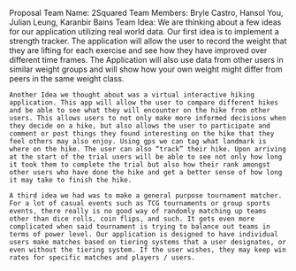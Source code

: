 Proposal
Team Name: 2Squared
Team Members: Bryle Castro, Hansol You, Julian Leung, Karanbir Bains
Team Idea: 
	We are thinking about a few ideas for our application utilizing real world data. Our first idea is to implement a strength tracker. The application will allow the user to record the weight that they are lifting for each exercise and see how they have improved over different time frames. The Application will also use data from other users in similar weight groups and will show how your own weight might differ from peers in the same weight class. 

	Another Idea we thought about was a virtual interactive hiking application. This app will allow the user to compare different hikes and be able to see what they will encounter on the hike from other users. This allows users to not only make more informed decisions when they decide on a hike, but also allows the user to participate and comment or post things they found interesting on the hike that they feel others may also enjoy. Using gps we can tag what landmark is where on the hike. The user can also “track” their hike. Upon arriving at the start of the trial users will be able to see not only how long it took them to complete the trial but also how their rank amongst other users who have done the hike and get a better sense of how long it may take to finish the hike.

	A third idea we had was to make a general purpose tournament matcher. For a lot of casual events such as TCG tournaments or group sports events, there really is no good way of randomly matching up teams other than dice rolls, coin flips, and such. It gets even more complicated when said tournament is trying to balance out teams in terms of power level. Our application is designed to have individual users make matches based on tiering systems that a user designates, or even without the tiering system. If the user wishes, they may keep win rates for specific matches and players / users. 

